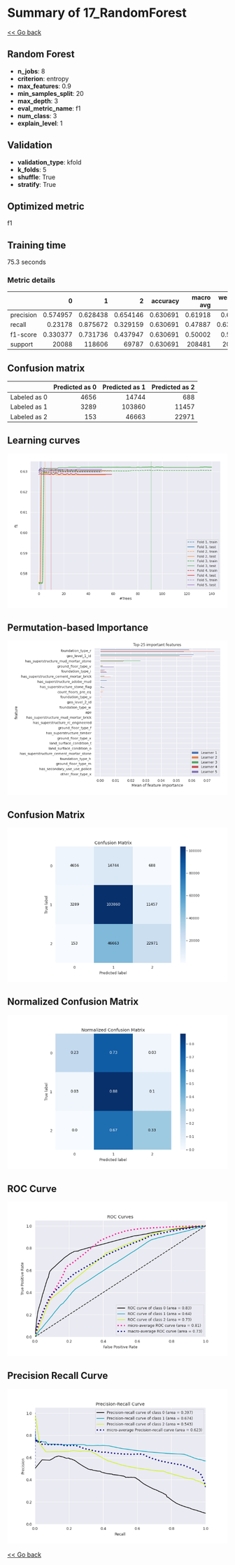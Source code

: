 # Summary of 17_RandomForest

[<< Go back](../README.md)


## Random Forest
- **n_jobs**: 8
- **criterion**: entropy
- **max_features**: 0.9
- **min_samples_split**: 20
- **max_depth**: 3
- **eval_metric_name**: f1
- **num_class**: 3
- **explain_level**: 1

## Validation
 - **validation_type**: kfold
 - **k_folds**: 5
 - **shuffle**: True
 - **stratify**: True

## Optimized metric
f1

## Training time

75.3 seconds

### Metric details
|           |            0 |             1 |            2 |   accuracy |    macro avg |   weighted avg |   logloss |
|:----------|-------------:|--------------:|-------------:|-----------:|-------------:|---------------:|----------:|
| precision |     0.574957 |      0.628438 |     0.654146 |   0.630691 |      0.61918 |       0.63189  |  0.788796 |
| recall    |     0.23178  |      0.875672 |     0.329159 |   0.630691 |      0.47887 |       0.630691 |  0.788796 |
| f1-score  |     0.330377 |      0.731736 |     0.437947 |   0.630691 |      0.50002 |       0.59472  |  0.788796 |
| support   | 20088        | 118606        | 69787        |   0.630691 | 208481       |  208481        |  0.788796 |


## Confusion matrix
|              |   Predicted as 0 |   Predicted as 1 |   Predicted as 2 |
|:-------------|-----------------:|-----------------:|-----------------:|
| Labeled as 0 |             4656 |            14744 |              688 |
| Labeled as 1 |             3289 |           103860 |            11457 |
| Labeled as 2 |              153 |            46663 |            22971 |

## Learning curves
![Learning curves](learning_curves.png)

## Permutation-based Importance
![Permutation-based Importance](permutation_importance.png)
## Confusion Matrix

![Confusion Matrix](confusion_matrix.png)


## Normalized Confusion Matrix

![Normalized Confusion Matrix](confusion_matrix_normalized.png)


## ROC Curve

![ROC Curve](roc_curve.png)


## Precision Recall Curve

![Precision Recall Curve](precision_recall_curve.png)



[<< Go back](../README.md)
